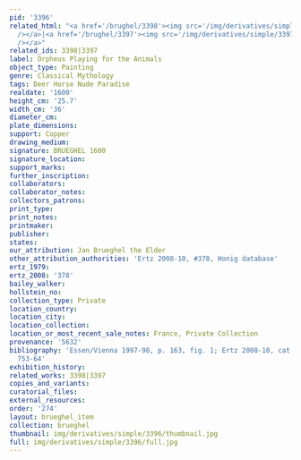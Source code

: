 ```yaml
---
pid: '3396'
related_html: "<a href='/brughel/3398'><img src='/img/derivatives/simple/3398/thumbnail.jpg'
  /></a>|<a href='/brughel/3397'><img src='/img/derivatives/simple/3397/thumbnail.jpg'
  /></a>"
related_ids: 3398|3397
label: Orpheus Playing for the Animals
object_type: Painting
genre: Classical Mythology
tags: Deer Horse Nude Paradise
realdate: '1600'
height_cm: '25.7'
width_cm: '36'
diameter_cm: 
plate_dimensions: 
support: Copper
drawing_medium: 
signature: BRUEGHEL 1600
signature_location: 
support_marks: 
further_inscription: 
collaborators: 
collaborator_notes: 
collectors_patrons: 
print_type: 
print_notes: 
printmaker: 
publisher: 
states: 
our_attribution: Jan Brueghel the Elder
other_attribution_authorities: 'Ertz 2008-10, #378, Honig database'
ertz_1979: 
ertz_2008: '378'
bailey_walker: 
hollstein_no: 
collection_type: Private
location_country: 
location_city: 
location_collection: 
location_or_most_recent_sale_notes: France, Private Collection
provenance: '5632'
bibliography: 'Essen/Vienna 1997-98, p. 163, fig. 1; Ertz 2008-10, cat. #378, pp.
  753-64'
exhibition_history: 
related_works: 3398|3397
copies_and_variants: 
curatorial_files: 
external_resources: 
order: '274'
layout: brueghel_item
collection: brueghel
thumbnail: img/derivatives/simple/3396/thumbnail.jpg
full: img/derivatives/simple/3396/full.jpg
---
```

